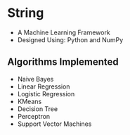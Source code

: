 # String
- A Machine Learning Framework
- Designed Using: Python and NumPy

Algorithms Implemented
------------------------------------------
- Naive Bayes
- Linear Regression
- Logistic Regression
- KMeans
- Decision Tree
- Perceptron
- Support Vector Machines
